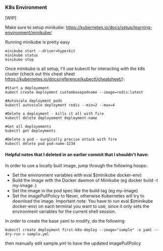 ### K8s Environment
[WIP]

Make sure to setup minikube: https://kubernetes.io/docs/setup/learning-environment/minikube/

Running minikube is pretty easy
```shell script
minikube start --driver=hyperkit
minikube status
minikube stop
```

Once minikube is all setup, I'll use kubectl for interacting with the k8s cluster (check out this cheat sheet 
https://kubernetes.io/docs/reference/kubectl/cheatsheet/):
```shell script
#Start a deployement
kubect create deployment custombasepodname --image=redis:latest

#Autoscale deployment pods
kubectl autoscale deployment redis --min=2 --max=4

#Delete a deployment - kills it all with fire
kubectl delete deployement deployment-name

#Get all deployements
kubectl get deployments

#Delete a pod - surgically precise attack with fire
kubectl delete pod pod-name-1234
```

#### Helpful notes that I deleted in an earlier commit that I shouldn't have:
In order to use a locally built image, jump through the following hoops:
- Set the environment variables with eval $(minikube docker-env)
- Build the image with the Docker daemon of Minikube (eg docker build -t my-image .)
- Set the image in the pod spec like the build tag (eg my-image)
- Set the imagePullPolicy to Never, otherwise Kubernetes will try to download the image.
Important note: You have to run eval $(minikube docker-env) on each terminal you want to use, since it only sets the
environment variables for the current shell session.

In order to create the base yaml to modify, do the following:
```shell script
kubectl create deployment first-k8s-deploy --image="sample" -o yaml --dry-run > sample.yml
```
then manually edit sample.yml to have the updated imagePullPolicy